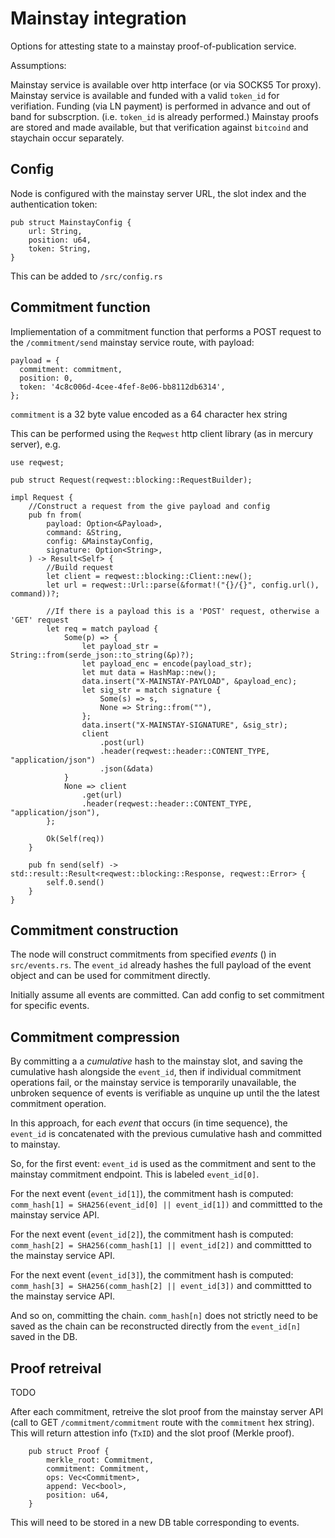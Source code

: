 # Mainstay integration

Options for attesting state to a mainstay proof-of-publication service. 

Assumptions: 

Mainstay service is available over http interface (or via SOCKS5 Tor proxy). 
Mainstay service is available and funded with a valid `token_id` for verifiation. 
Funding (via LN payment) is performed in advance and out of band for subscrption. (i.e. `token_id` is already performed.)
Mainstay proofs are stored and made available, but that verification against `bitcoind` and staychain occur separately. 

## Config

Node is configured with the mainstay server URL, the slot index and the authentication token:

```
pub struct MainstayConfig {
    url: String,
    position: u64,
    token: String,
}
```

This can be added to `/src/config.rs`

## Commitment function

Impliementation of a commitment function that performs a POST request to the `/commitment/send` mainstay service route, with payload:

```
payload = {
  commitment: commitment,
  position: 0,
  token: '4c8c006d-4cee-4fef-8e06-bb8112db6314',
};
```

`commitment` is a 32 byte value encoded as a 64 character hex string

This can be performed using the `Reqwest` http client library (as in mercury server), e.g. 

```
use reqwest;

pub struct Request(reqwest::blocking::RequestBuilder);

impl Request {
    //Construct a request from the give payload and config
    pub fn from(
        payload: Option<&Payload>,
        command: &String,
        config: &MainstayConfig,
        signature: Option<String>,
    ) -> Result<Self> {
        //Build request
        let client = reqwest::blocking::Client::new();
        let url = reqwest::Url::parse(&format!("{}/{}", config.url(), command))?;

        //If there is a payload this is a 'POST' request, otherwise a 'GET' request
        let req = match payload {
            Some(p) => {
                let payload_str = String::from(serde_json::to_string(&p)?);
                let payload_enc = encode(payload_str);
                let mut data = HashMap::new();
                data.insert("X-MAINSTAY-PAYLOAD", &payload_enc);
                let sig_str = match signature {
                    Some(s) => s,
                    None => String::from(""),
                };
                data.insert("X-MAINSTAY-SIGNATURE", &sig_str);
                client
                    .post(url)
                    .header(reqwest::header::CONTENT_TYPE, "application/json")
                    .json(&data)
            }
            None => client
                .get(url)
                .header(reqwest::header::CONTENT_TYPE, "application/json"),
        };

        Ok(Self(req))
    }

    pub fn send(self) -> std::result::Result<reqwest::blocking::Response, reqwest::Error> {
        self.0.send()
    }
}
```

## Commitment construction

The node will construct commitments from specified *events* () in `src/events.rs`. The `event_id` already hashes the full payload of the event object and can be used for commitment directly. 

Initially assume all events are committed. Can add config to set commitment for specific events. 

## Commitment compression

By committing a a *cumulative* hash to the mainstay slot, and saving the cumulative hash alongside the `event_id`, then if individual commitment operations fail, or the mainstay service is temporarily unavailable, the unbroken sequence of events is verifiable as unquine up until the the latest commitment operation. 

In this approach, for each *event* that occurs (in time sequence), the `event_id` is concatenated with the previous cumulative hash and committed to mainstay. 

So, for the first event: `event_id` is used as the commitment and sent to the mainstay commitment endpoint. This is labeled `event_id[0]`. 

For the next event (`event_id[1]`), the commitment hash is computed: `comm_hash[1] = SHA256(event_id[0] || event_id[1])` and committted to the mainstay service API. 

For the next event (`event_id[2]`), the commitment hash is computed: `comm_hash[2] = SHA256(comm_hash[1] || event_id[2])` and committted to the mainstay service API. 

For the next event (`event_id[3]`), the commitment hash is computed: `comm_hash[3] = SHA256(comm_hash[2] || event_id[3])` and committted to the mainstay service API. 

And so on, committing the chain. `comm_hash[n]` does not strictly need to be saved as the chain can be reconstructed directly from the `event_id[n]` saved in the DB. 

## Proof retreival

TODO

After each commitment, retreive the slot proof from the mainstay server API (call to GET `/commitment/commitment` route with the `commitment` hex string). This will return attestion info (`TxID`) and the slot proof (Merkle proof). 

```
    pub struct Proof {
        merkle_root: Commitment,
        commitment: Commitment,
        ops: Vec<Commitment>,
        append: Vec<bool>,
        position: u64,
    }
```

This will need to be stored in a new DB table corresponding to events. 
